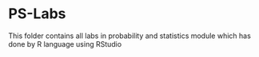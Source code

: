 # PS-Labs
This folder contains all labs in probability and statistics module which has done by R language using RStudio
